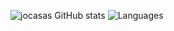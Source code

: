 ![jocasas GitHub stats](https://github-readme-stats-three-red-67.vercel.app/api?username=jocasas)
![Languages](https://github-readme-stats-three-red-67.vercel.app/api/top-langs?username=jocasas)

